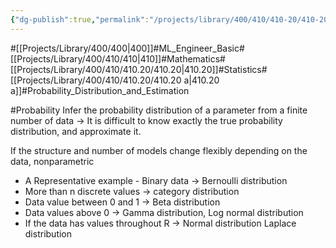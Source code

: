 ```yaml
---
{"dg-publish":true,"permalink":"/projects/library/400/410/410-20/410-20-a/","noteIcon":"0","created":"2024-02-07T09:39:54.813+09:00","updated":"2024-04-10T19:08:56.776+09:00"}
---
```


#[[Projects/Library/400/400\|400]]#ML_Engineer_Basic#[[Projects/Library/400/410/410\|410]]#Mathematics#[[Projects/Library/400/410/410.20/410.20\|410.20]]#Statistics#[[Projects/Library/400/410/410.20/410.20 a\|410.20 a]]#Probability_Distribution_and_Estimation






#Probability
 Infer the probability distribution of a parameter from a finite number of data -> It is difficult to know exactly the true probability distribution, and approximate it.
 
 If the structure and number of models change flexibly depending on the data, nonparametric
 
 - A Representative example - Binary data -> Bernoulli distribution
 - More than n discrete values -> category distribution 
 - Data value between 0 and 1 -> Beta distribution 
 - Data values above 0 -> Gamma distribution, Log normal distribution 
 - If the data has values throughout R -> Normal distribution Laplace distribution